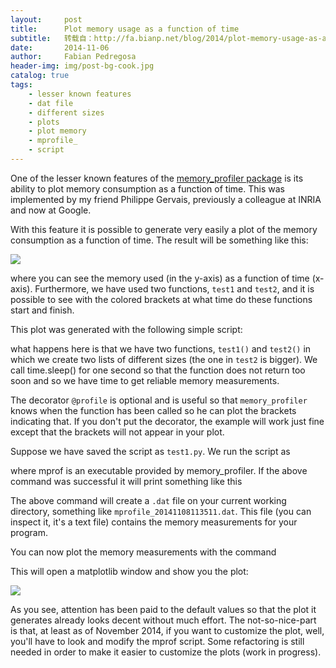 ```yaml
---
layout:     post
title:      Plot memory usage as a function of time
subtitle:   转载自：http://fa.bianp.net/blog/2014/plot-memory-usage-as-a-function-of-time/
date:       2014-11-06
author:     Fabian Pedregosa
header-img: img/post-bg-cook.jpg
catalog: true
tags:
    - lesser known features
    - dat file
    - different sizes
    - plots
    - plot memory
    - mprofile_
    - script
---
```


One of the lesser known features of the [memory_profiler package](https://pypi.python.org/pypi/memory_profiler) is its ability to plot memory consumption as a function of time. This was implemented by my friend Philippe Gervais, previously a colleague at INRIA and now at Google.

With this feature it is possible to generate very easily a plot of the memory consumption as a function of time. The result will be something like this:

![](http://fa.bianp.net/blog/images/2014/mprof_example.png)


where you can see the memory used (in the y-axis) as a function of time (x-axis). Furthermore, we have used two functions, `test1` and `test2`, and it is possible to see with the colored brackets at what time do these functions start and finish.

This plot was generated with the following simple script:

what happens here is that we have two functions, `test1()` and `test2()` in which we create two lists of different sizes (the one in `test2` is bigger). We call time.sleep() for one second so that the function does not return too soon and so we have time to get reliable memory measurements.

The decorator `@profile` is optional and is useful so that `memory_profiler` knows when the function has been called so he can plot the brackets indicating that. If you don't put the decorator, the example will work just fine except that the brackets will not appear in your plot.

Suppose we have saved the script as `test1.py`. We run the script as

where mprof is an executable provided by memory_profiler. If the above command was successful it will print something like this

The above command will create a `.dat` file on your current working directory, something like `mprofile_20141108113511.dat`. This file (you can inspect it, it's a text file) contains the memory measurements for your program.

You can now plot the memory measurements with the command

This will open a matplotlib window and show you the plot:

![](http://fa.bianp.net/blog/images/2014/mprof_example2.png)


As you see, attention has been paid to the default values so that the plot it generates already looks decent without much effort. The not-so-nice-part is that, at least as of November 2014, if you want to customize the plot, well, you'll have to look and modify the mprof script. Some refactoring is still needed in order to make it easier to customize the plots (work in progress).
